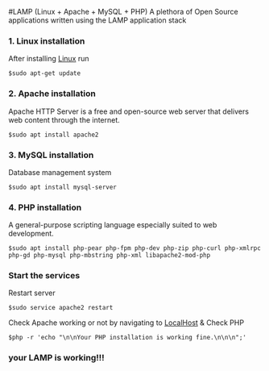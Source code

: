 #LAMP (Linux + Apache + MySQL + PHP)
A plethora of Open Source applications written using the LAMP application stack
### 1. Linux installation
After installing [Linux](https://www.wikihow.com/Install-Linux) run
```
$sudo apt-get update
```
### 2. Apache installation
Apache HTTP Server is a free and open-source web server that delivers web content through the internet.
```
$sudo apt install apache2
```
### 3. MySQL installation
Database management system
```
$sudo apt install mysql-server
```
### 4. PHP installation
A general-purpose scripting language especially suited to web development.
```
$sudo apt install php-pear php-fpm php-dev php-zip php-curl php-xmlrpc php-gd php-mysql php-mbstring php-xml libapache2-mod-php
```
### Start the services
Restart server
```
$sudo service apache2 restart
```
Check Apache working or not by navigating to
[LocalHost](http://localhost/.) &
Check PHP
```
$php -r 'echo "\n\nYour PHP installation is working fine.\n\n\n";'
```
### your LAMP is working!!!
